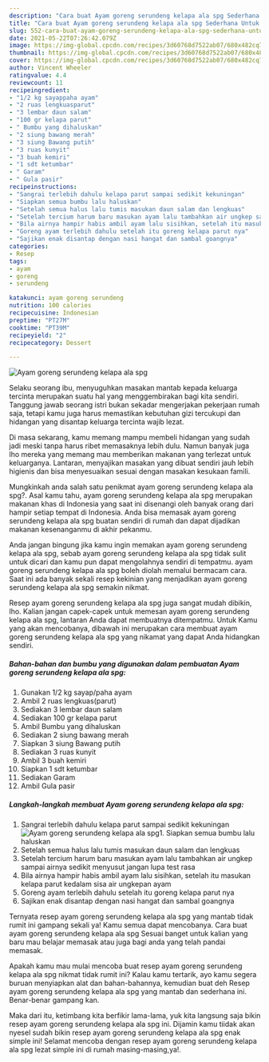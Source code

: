 ```yaml
---
description: "Cara buat Ayam goreng serundeng kelapa ala spg Sederhana Untuk Jualan"
title: "Cara buat Ayam goreng serundeng kelapa ala spg Sederhana Untuk Jualan"
slug: 552-cara-buat-ayam-goreng-serundeng-kelapa-ala-spg-sederhana-untuk-jualan
date: 2021-05-22T07:26:42.079Z
image: https://img-global.cpcdn.com/recipes/3d60768d7522ab07/680x482cq70/ayam-goreng-serundeng-kelapa-ala-spg-foto-resep-utama.jpg
thumbnail: https://img-global.cpcdn.com/recipes/3d60768d7522ab07/680x482cq70/ayam-goreng-serundeng-kelapa-ala-spg-foto-resep-utama.jpg
cover: https://img-global.cpcdn.com/recipes/3d60768d7522ab07/680x482cq70/ayam-goreng-serundeng-kelapa-ala-spg-foto-resep-utama.jpg
author: Vincent Wheeler
ratingvalue: 4.4
reviewcount: 11
recipeingredient:
- "1/2 kg sayappaha ayam"
- "2 ruas lengkuasparut"
- "3 lembar daun salam"
- "100 gr kelapa parut"
- " Bumbu yang dihaluskan"
- "2 siung bawang merah"
- "3 siung Bawang putih"
- "3 ruas kunyit"
- "3 buah kemiri"
- "1 sdt ketumbar"
- " Garam"
- " Gula pasir"
recipeinstructions:
- "Sangrai terlebih dahulu kelapa parut sampai sedikit kekuningan"
- "Siapkan semua bumbu lalu haluskan"
- "Setelah semua halus lalu tumis masukan daun salam dan lengkuas"
- "Setelah tercium harum baru masukan ayam lalu tambahkan air ungkep sampai airnya sedikit menyusut jangan lupa test rasa"
- "Bila airnya hampir habis ambil ayam lalu sisihkan, setelah itu masukan kelapa parut kedalam sisa air ungkepan ayam"
- "Goreng ayam terlebih dahulu setelah itu goreng kelapa parut nya"
- "Sajikan enak disantap dengan nasi hangat dan sambal goangnya"
categories:
- Resep
tags:
- ayam
- goreng
- serundeng

katakunci: ayam goreng serundeng 
nutrition: 100 calories
recipecuisine: Indonesian
preptime: "PT27M"
cooktime: "PT39M"
recipeyield: "2"
recipecategory: Dessert

---
```



![Ayam goreng serundeng kelapa ala spg](https://img-global.cpcdn.com/recipes/3d60768d7522ab07/680x482cq70/ayam-goreng-serundeng-kelapa-ala-spg-foto-resep-utama.jpg)

Selaku seorang ibu, menyuguhkan masakan mantab kepada keluarga tercinta merupakan suatu hal yang menggembirakan bagi kita sendiri. Tanggung jawab seorang istri bukan sekadar mengerjakan pekerjaan rumah saja, tetapi kamu juga harus memastikan kebutuhan gizi tercukupi dan hidangan yang disantap keluarga tercinta wajib lezat.

Di masa  sekarang, kamu memang mampu membeli hidangan yang sudah jadi meski tanpa harus ribet memasaknya lebih dulu. Namun banyak juga lho mereka yang memang mau memberikan makanan yang terlezat untuk keluarganya. Lantaran, menyajikan masakan yang dibuat sendiri jauh lebih higienis dan bisa menyesuaikan sesuai dengan masakan kesukaan famili. 



Mungkinkah anda salah satu penikmat ayam goreng serundeng kelapa ala spg?. Asal kamu tahu, ayam goreng serundeng kelapa ala spg merupakan makanan khas di Indonesia yang saat ini disenangi oleh banyak orang dari hampir setiap tempat di Indonesia. Anda bisa memasak ayam goreng serundeng kelapa ala spg buatan sendiri di rumah dan dapat dijadikan makanan kesenanganmu di akhir pekanmu.

Anda jangan bingung jika kamu ingin memakan ayam goreng serundeng kelapa ala spg, sebab ayam goreng serundeng kelapa ala spg tidak sulit untuk dicari dan kamu pun dapat mengolahnya sendiri di tempatmu. ayam goreng serundeng kelapa ala spg boleh diolah memalui bermacam cara. Saat ini ada banyak sekali resep kekinian yang menjadikan ayam goreng serundeng kelapa ala spg semakin nikmat.

Resep ayam goreng serundeng kelapa ala spg juga sangat mudah dibikin, lho. Kalian jangan capek-capek untuk memesan ayam goreng serundeng kelapa ala spg, lantaran Anda dapat membuatnya ditempatmu. Untuk Kamu yang akan mencobanya, dibawah ini merupakan cara membuat ayam goreng serundeng kelapa ala spg yang nikamat yang dapat Anda hidangkan sendiri.

<!--inarticleads1-->

##### Bahan-bahan dan bumbu yang digunakan dalam pembuatan Ayam goreng serundeng kelapa ala spg:

1. Gunakan 1/2 kg sayap/paha ayam
1. Ambil 2 ruas lengkuas(parut)
1. Sediakan 3 lembar daun salam
1. Sediakan 100 gr kelapa parut
1. Ambil  Bumbu yang dihaluskan
1. Sediakan 2 siung bawang merah
1. Siapkan 3 siung Bawang putih
1. Sediakan 3 ruas kunyit
1. Ambil 3 buah kemiri
1. Siapkan 1 sdt ketumbar
1. Sediakan  Garam
1. Ambil  Gula pasir




<!--inarticleads2-->

##### Langkah-langkah membuat Ayam goreng serundeng kelapa ala spg:

1. Sangrai terlebih dahulu kelapa parut sampai sedikit kekuningan
<img src="https://img-global.cpcdn.com/steps/8c6c9a54f598121b/160x128cq70/ayam-goreng-serundeng-kelapa-ala-spg-langkah-memasak-1-foto.jpg" alt="Ayam goreng serundeng kelapa ala spg">1. Siapkan semua bumbu lalu haluskan
1. Setelah semua halus lalu tumis masukan daun salam dan lengkuas
1. Setelah tercium harum baru masukan ayam lalu tambahkan air ungkep sampai airnya sedikit menyusut jangan lupa test rasa
1. Bila airnya hampir habis ambil ayam lalu sisihkan, setelah itu masukan kelapa parut kedalam sisa air ungkepan ayam
1. Goreng ayam terlebih dahulu setelah itu goreng kelapa parut nya
1. Sajikan enak disantap dengan nasi hangat dan sambal goangnya




Ternyata resep ayam goreng serundeng kelapa ala spg yang mantab tidak rumit ini gampang sekali ya! Kamu semua dapat mencobanya. Cara buat ayam goreng serundeng kelapa ala spg Sesuai banget untuk kalian yang baru mau belajar memasak atau juga bagi anda yang telah pandai memasak.

Apakah kamu mau mulai mencoba buat resep ayam goreng serundeng kelapa ala spg nikmat tidak rumit ini? Kalau kamu tertarik, ayo kamu segera buruan menyiapkan alat dan bahan-bahannya, kemudian buat deh Resep ayam goreng serundeng kelapa ala spg yang mantab dan sederhana ini. Benar-benar gampang kan. 

Maka dari itu, ketimbang kita berfikir lama-lama, yuk kita langsung saja bikin resep ayam goreng serundeng kelapa ala spg ini. Dijamin kamu tiidak akan nyesel sudah bikin resep ayam goreng serundeng kelapa ala spg enak simple ini! Selamat mencoba dengan resep ayam goreng serundeng kelapa ala spg lezat simple ini di rumah masing-masing,ya!.

